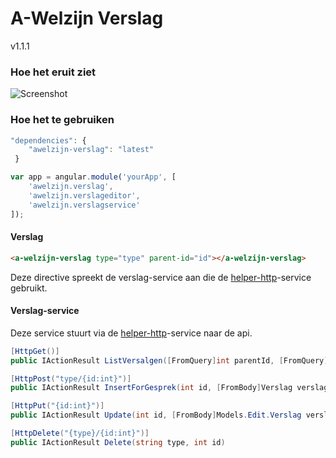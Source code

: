 # A-Welzijn Verslag

v1.1.1

### Hoe het eruit ziet

![Screenshot](http://i219.photobucket.com/albums/cc319/Gnomepy/Verslag1_zpsctmmwa6j.jpg)

### Hoe het te gebruiken

```javascript
"dependencies": {
	"awelzijn-verslag": "latest"
 }
```
```javascript
var app = angular.module('yourApp', [
	'awelzijn.verslag', 
    'awelzijn.verslageditor',
    'awelzijn.verslagservice'
]);
```

#### Verslag

```html
<a-welzijn-verslag type="type" parent-id="id"></a-welzijn-verslag>
```

Deze directive spreekt de verslag-service aan die de [helper-http](https://github.com/A-welzijn/helper-http)-service gebruikt.

#### Verslag-service

Deze service stuurt via de [helper-http](https://github.com/A-welzijn/helper-http)-service naar de api.

```csharp
[HttpGet()]
public IActionResult ListVersalgen([FromQuery]int parentId, [FromQuery]string type)
```
```csharp
[HttpPost("type/{id:int}")]
public IActionResult InsertForGesprek(int id, [FromBody]Verslag verslag)
```
```csharp
[HttpPut("{id:int}")]
public IActionResult Update(int id, [FromBody]Models.Edit.Verslag verslag)
```
```csharp
[HttpDelete("{type}/{id:int}")]
public IActionResult Delete(string type, int id)
```